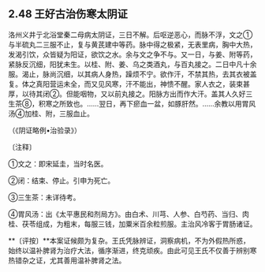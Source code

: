 ## 2.48 王好古治伤寒太阴证

洛州义井亍北浴堂秦二母病太阴证，三日不解。后呕逆恶心，而脉不浮，文之①与半硫丸二三服不止，复与黄芪建中等药。脉中得之极紧，无表里病，胸中大热，发渴引饮，众皆疑为阳证，欲饮之水。余与文之争不与。又一日，与姜、附等药，紧脉反沉细，阳犹未生。以桂、附、姜、乌之类酒丸，与百丸接之。二日中凡十余服。渴止，脉尚沉细，以其病人身热，躁烦不宁。欲作汗，不禁其热，去其衣被盖复。体之真阳营运未全，而又见风寒，汗不能出，神愦不醒。家人衣之，装束甚厚，以待其闭②。但能咽物，又以前丸接之。阳脉方出而作大汗。盖其人久好三生茶⑧，积寒之所致也。……翌日，再下瘀血一盆，如豚肝然。……余教以用胃风汤④加桂、附，三服血止。

（《阴证略例•治验录》）

〔注释〕

①文之：即宋延圭，当时名医。

②闭：结束、停止。引申为死亡。

③三生茶：未详待考。

④胃风汤：出《太平惠民和剂局方》。由白术、川芎、人参、白芍药、当归、肉桂、茯苓组成，为粗末，每服三钱，加粟米百余粒煎服。主治风冷客于胃肠诸证。

**〔评按〕**本案证候颇为复杂。王氏凭脉辨证，洞察病机，不为外假热所惑，始终以温补脾肾为治疗大法，循序渐进，终克顽疾。由此可见王氏不仅善于辨别寒热错杂之证，尤其善用温补脾肾之法。
